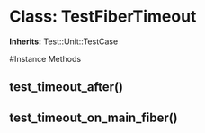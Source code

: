 # Class: TestFiberTimeout
**Inherits:** Test::Unit::TestCase
    




#Instance Methods
## test_timeout_after() [](#method-i-test_timeout_after)

## test_timeout_on_main_fiber() [](#method-i-test_timeout_on_main_fiber)

